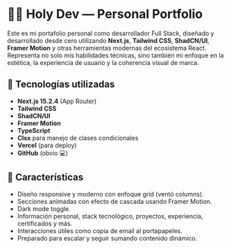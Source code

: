 # 🧙‍♂️ Holy Dev — Personal Portfolio

Este es mi portafolio personal como desarrollador Full Stack, diseñado y desarrollado desde cero utilizando **Next.js**, **Tailwind CSS**, **ShadCN/UI**, **Framer Motion** y otras herramientas modernas del ecosistema React. Representa no solo mis habilidades técnicas, sino también mi enfoque en la estética, la experiencia de usuario y la coherencia visual de marca.

## 🚀 Tecnologías utilizadas

- **Next.js 15.2.4** (App Router)
- **Tailwind CSS**
- **ShadCN/UI**
- **Framer Motion**
- **TypeScript**
- **Clsx** para manejo de clases condicionales
- **Vercel** (para deploy)
- **GitHub** (obvio 💻)

## 🧠 Características

- Diseño responsive y moderno con enfoque grid (ventó columns).
- Secciones animadas con efecto de cascada usando Framer Motion.
- Dark mode toggle.
- Información personal, stack tecnológico, proyectos, experiencia, certificados y más.
- Interacciones útiles como copia de email al portapapeles.
- Preparado para escalar y seguir sumando contenido dinámico.
